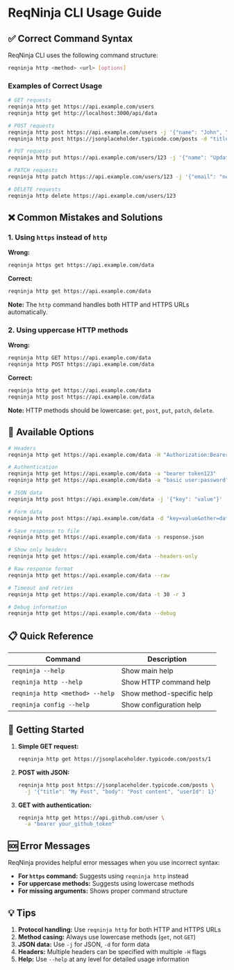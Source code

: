 # ReqNinja CLI Usage Guide

## ✅ Correct Command Syntax

ReqNinja CLI uses the following command structure:

```bash
reqninja http <method> <url> [options]
```

### Examples of Correct Usage

```bash
# GET requests
reqninja http get https://api.example.com/users
reqninja http get http://localhost:3000/api/data

# POST requests
reqninja http post https://api.example.com/users -j '{"name": "John", "email": "john@example.com"}'
reqninja http post https://jsonplaceholder.typicode.com/posts -d "title=Test&body=Content"

# PUT requests
reqninja http put https://api.example.com/users/123 -j '{"name": "Updated Name"}'

# PATCH requests
reqninja http patch https://api.example.com/users/123 -j '{"email": "new@example.com"}'

# DELETE requests
reqninja http delete https://api.example.com/users/123
```

## ❌ Common Mistakes and Solutions

### 1. Using `https` instead of `http`

**Wrong:**
```bash
reqninja https get https://api.example.com/data
```

**Correct:**
```bash
reqninja http get https://api.example.com/data
```

**Note:** The `http` command handles both HTTP and HTTPS URLs automatically.

### 2. Using uppercase HTTP methods

**Wrong:**
```bash
reqninja http GET https://api.example.com/data
reqninja http POST https://api.example.com/data
```

**Correct:**
```bash
reqninja http get https://api.example.com/data
reqninja http post https://api.example.com/data
```

**Note:** HTTP methods should be lowercase: `get`, `post`, `put`, `patch`, `delete`.

## 🔧 Available Options

```bash
# Headers
reqninja http get https://api.example.com/data -H "Authorization:Bearer token123"

# Authentication
reqninja http get https://api.example.com/data -a "bearer token123"
reqninja http get https://api.example.com/data -a "basic user:password"

# JSON data
reqninja http post https://api.example.com/data -j '{"key": "value"}'

# Form data
reqninja http post https://api.example.com/data -d "key=value&other=data"

# Save response to file
reqninja http get https://api.example.com/data -s response.json

# Show only headers
reqninja http get https://api.example.com/data --headers-only

# Raw response format
reqninja http get https://api.example.com/data --raw

# Timeout and retries
reqninja http get https://api.example.com/data -t 30 -r 3

# Debug information
reqninja http get https://api.example.com/data --debug
```

## 📋 Quick Reference

| Command | Description |
|---------|-------------|
| `reqninja --help` | Show main help |
| `reqninja http --help` | Show HTTP command help |
| `reqninja http <method> --help` | Show method-specific help |
| `reqninja config --help` | Show configuration help |

## 🚀 Getting Started

1. **Simple GET request:**
   ```bash
   reqninja http get https://jsonplaceholder.typicode.com/posts/1
   ```

2. **POST with JSON:**
   ```bash
   reqninja http post https://jsonplaceholder.typicode.com/posts \
     -j '{"title": "My Post", "body": "Post content", "userId": 1}'
   ```

3. **GET with authentication:**
   ```bash
   reqninja http get https://api.github.com/user \
     -a "bearer your_github_token"
   ```

## 🆘 Error Messages

ReqNinja provides helpful error messages when you use incorrect syntax:

- **For `https` command:** Suggests using `reqninja http` instead
- **For uppercase methods:** Suggests using lowercase methods
- **For missing arguments:** Shows proper command structure

## 💡 Tips

1. **Protocol handling:** Use `reqninja http` for both HTTP and HTTPS URLs
2. **Method casing:** Always use lowercase methods (`get`, not `GET`)
3. **JSON data:** Use `-j` for JSON, `-d` for form data
4. **Headers:** Multiple headers can be specified with multiple `-H` flags
5. **Help:** Use `--help` at any level for detailed usage information
